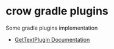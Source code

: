 # crow gradle plugins

Some gradle plugins implementation

* [GetTextPlugin Documentation](gettext/README.md)
